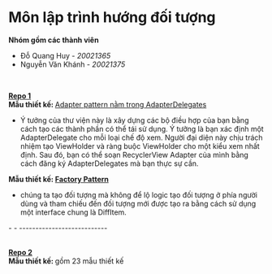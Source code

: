 <h1>Môn lập trình hướng đối tượng</h1>

<b>Nhóm gồm các thành viên</b>
<ul><li>Đỗ Quang Huy - <i>20021365</i></li><li>Nguyễn Văn Khánh - <i>20021375</i></li></ul>
<br />

<a href = "https://github.com/sockeqwe/AdapterDelegates/"><b>Repo 1</b></a><br />
<b>Mẫu thiết kế: </b><a href="https://github.com/sockeqwe/AdapterDelegates/tree/master/library/src/main/java/com/hannesdorfmann/adapterdelegates4">
  Adapter pattern nằm trong AdapterDelegates</a>

<ul>
  <li>Ý tưởng của thư viện này là xây dựng các bộ điều hợp của bạn bằng cách tạo các thành phần có thể tái sử dụng. Ý tưởng là bạn xác định một AdapterDelegate cho mỗi loại chế độ xem. Người đại diện này chịu trách nhiệm tạo ViewHolder và ràng buộc ViewHolder cho một kiểu xem nhất định. Sau đó, bạn có thể soạn RecyclerView Adapter của mình bằng cách đăng ký AdapterDelegates mà bạn thực sự cần.</li>
</ul>
<b> Mẫu thiết kế:
<a href="https://github.com/sockeqwe/AdapterDelegates/tree/master/app/src/main/java/com/hannesdorfmann/adapterdelegates4/sample/model"> Factory Pattern </a></b>
  </br>
  <ul> 
  <li> chúng ta tạo đối tượng mà không để lộ logic tạo đối tượng ở phía người dùng và tham chiếu đến đối tượng mới được tạo ra bằng cách sử dụng một interface chung là DiffItem.
  </li>
  </ul>
<p> - - --------------------------- </p>
<br />
<a href = "https://github.com/youlookwhat/DesignPattern"><b>Repo 2</b></a><br />
<b> Mẫu thiết kế: </b> gồm 23 mẫu thiết kế <br />
  




